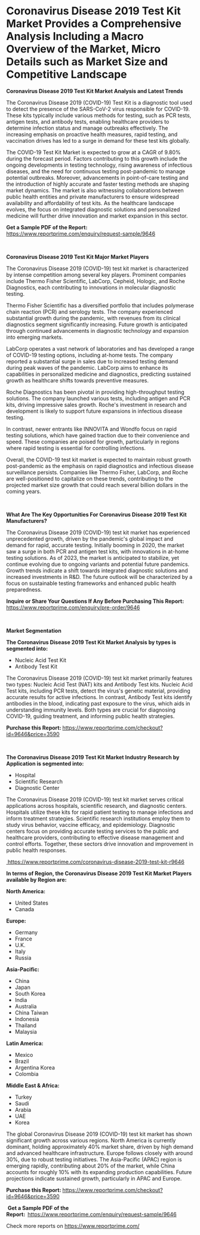 <p><h1>Coronavirus Disease 2019 Test Kit Market Provides a Comprehensive Analysis Including a Macro Overview of the Market, Micro Details such as Market Size and Competitive Landscape</h1></p><p><strong>Coronavirus Disease 2019 Test Kit Market Analysis and Latest Trends</strong></p>
<p><p>The Coronavirus Disease 2019 (COVID-19) Test Kit is a diagnostic tool used to detect the presence of the SARS-CoV-2 virus responsible for COVID-19. These kits typically include various methods for testing, such as PCR tests, antigen tests, and antibody tests, enabling healthcare providers to determine infection status and manage outbreaks effectively. The increasing emphasis on proactive health measures, rapid testing, and vaccination drives has led to a surge in demand for these test kits globally.</p><p>The COVID-19 Test Kit Market is expected to grow at a CAGR of 9.80% during the forecast period. Factors contributing to this growth include the ongoing developments in testing technology, rising awareness of infectious diseases, and the need for continuous testing post-pandemic to manage potential outbreaks. Moreover, advancements in point-of-care testing and the introduction of highly accurate and faster testing methods are shaping market dynamics. The market is also witnessing collaborations between public health entities and private manufacturers to ensure widespread availability and affordability of test kits. As the healthcare landscape evolves, the focus on integrated diagnostic solutions and personalized medicine will further drive innovation and market expansion in this sector.</p></p>
<p><strong>Get a Sample PDF of the Report:&nbsp;</strong> <a href="https://www.reportprime.com/enquiry/request-sample/9646?utm_campaign=3224&utm_medium=2&utm_source=Github&utm_content=ia&utm_term=20032025&utm_id=coronavirus-disease-2019-test-kit">https://www.reportprime.com/enquiry/request-sample/9646</a></p>
<p>&nbsp;</p>
<p><strong>Coronavirus Disease 2019 Test Kit Major Market Players</strong></p>
<p><p>The Coronavirus Disease 2019 (COVID-19) test kit market is characterized by intense competition among several key players. Prominent companies include Thermo Fisher Scientific, LabCorp, Cepheid, Hologic, and Roche Diagnostics, each contributing to innovations in molecular diagnostic testing.</p><p>Thermo Fisher Scientific has a diversified portfolio that includes polymerase chain reaction (PCR) and serology tests. The company experienced substantial growth during the pandemic, with revenues from its clinical diagnostics segment significantly increasing. Future growth is anticipated through continued advancements in diagnostic technology and expansion into emerging markets.</p><p>LabCorp operates a vast network of laboratories and has developed a range of COVID-19 testing options, including at-home tests. The company reported a substantial surge in sales due to increased testing demand during peak waves of the pandemic. LabCorp aims to enhance its capabilities in personalized medicine and diagnostics, predicting sustained growth as healthcare shifts towards preventive measures.</p><p>Roche Diagnostics has been pivotal in providing high-throughput testing solutions. The company launched various tests, including antigen and PCR kits, driving impressive sales growth. Roche's investment in research and development is likely to support future expansions in infectious disease testing.</p><p>In contrast, newer entrants like INNOVITA and Wondfo focus on rapid testing solutions, which have gained traction due to their convenience and speed. These companies are poised for growth, particularly in regions where rapid testing is essential for controlling infections.</p><p>Overall, the COVID-19 test kit market is expected to maintain robust growth post-pandemic as the emphasis on rapid diagnostics and infectious disease surveillance persists. Companies like Thermo Fisher, LabCorp, and Roche are well-positioned to capitalize on these trends, contributing to the projected market size growth that could reach several billion dollars in the coming years.</p></p>
<p>&nbsp;</p>
<p><strong>What Are The Key Opportunities For Coronavirus Disease 2019 Test Kit Manufacturers?</strong></p>
<p><p>The Coronavirus Disease 2019 (COVID-19) test kit market has experienced unprecedented growth, driven by the pandemic's global impact and demand for rapid, accurate testing. Initially booming in 2020, the market saw a surge in both PCR and antigen test kits, with innovations in at-home testing solutions. As of 2023, the market is anticipated to stabilize, yet continue evolving due to ongoing variants and potential future pandemics. Growth trends indicate a shift towards integrated diagnostic solutions and increased investments in R&D. The future outlook will be characterized by a focus on sustainable testing frameworks and enhanced public health preparedness.</p></p>
<p><strong>Inquire or Share Your Questions If Any Before Purchasing This Report:</strong> <a href="https://www.reportprime.com/enquiry/pre-order/9646?utm_campaign=3224&utm_medium=2&utm_source=Github&utm_content=ia&utm_term=20032025&utm_id=coronavirus-disease-2019-test-kit">https://www.reportprime.com/enquiry/pre-order/9646</a></p>
<p>&nbsp;</p>
<p><strong>Market Segmentation</strong></p>
<p><strong>The Coronavirus Disease 2019 Test Kit Market Analysis by types is segmented into:</strong></p>
<p><ul><li>Nucleic Acid Test Kit</li><li>Antibody Test Kit</li></ul></p>
<p><p>The Coronavirus Disease 2019 (COVID-19) test kit market primarily features two types: Nucleic Acid Test (NAT) kits and Antibody Test kits. Nucleic Acid Test kits, including PCR tests, detect the virus's genetic material, providing accurate results for active infections. In contrast, Antibody Test kits identify antibodies in the blood, indicating past exposure to the virus, which aids in understanding immunity levels. Both types are crucial for diagnosing COVID-19, guiding treatment, and informing public health strategies.</p></p>
<p><strong>Purchase this Report:&nbsp;</strong><a href="https://www.reportprime.com/checkout?id=9646&price=3590&utm_campaign=3224&utm_medium=2&utm_source=Github&utm_content=ia&utm_term=20032025&utm_id=coronavirus-disease-2019-test-kit">https://www.reportprime.com/checkout?id=9646&price=3590</a></p>
<p>&nbsp;</p>
<p><strong>The Coronavirus Disease 2019 Test Kit Market Industry Research by Application is segmented into:</strong></p>
<p><ul><li>Hospital</li><li>Scientific Research</li><li>Diagnostic Center</li></ul></p>
<p><p>The Coronavirus Disease 2019 (COVID-19) test kit market serves critical applications across hospitals, scientific research, and diagnostic centers. Hospitals utilize these kits for rapid patient testing to manage infections and inform treatment strategies. Scientific research institutions employ them to study virus behavior, vaccine efficacy, and epidemiology. Diagnostic centers focus on providing accurate testing services to the public and healthcare providers, contributing to effective disease management and control efforts. Together, these sectors drive innovation and improvement in public health responses.</p></p>
<p><a href="https://www.reportprime.com/coronavirus-disease-2019-test-kit-r9646?utm_campaign=3224&utm_medium=2&utm_source=Github&utm_content=ia&utm_term=20032025&utm_id=coronavirus-disease-2019-test-kit">&nbsp;https://www.reportprime.com/coronavirus-disease-2019-test-kit-r9646</a></p>
<p><strong>In terms of Region, the Coronavirus Disease 2019 Test Kit Market Players available by Region are:</strong></p>
<p>
    <p> <strong> North America: </strong>
        <ul>
            <li>United States</li>
            <li>Canada</li>
        </ul>
        </p> 
    <p> <strong> Europe: </strong>
        <ul>
            <li>Germany</li>
            <li>France</li>
            <li>U.K.</li>
            <li>Italy</li>
            <li>Russia</li>
        </ul>
        </p> 
    <p> <strong> Asia-Pacific: </strong>
        <ul>
            <li>China</li>
            <li>Japan</li>
            <li>South Korea</li>
            <li>India</li>
            <li>Australia</li>
            <li>China Taiwan</li>
            <li>Indonesia</li>
            <li>Thailand</li>
            <li>Malaysia</li>
        </ul>
        </p> 
    <p> <strong> Latin America: </strong>
        <ul>
            <li>Mexico</li>
            <li>Brazil</li>
            <li>Argentina Korea</li>
            <li>Colombia</li>
        </ul>
        </p> 
    <p> <strong> Middle East & Africa: </strong>
        <ul>
            <li>Turkey</li>
            <li>Saudi</li>
            <li>Arabia</li>
            <li>UAE</li>
            <li>Korea</li>
        </ul>
    </p>
    </p>
<p><p>The global Coronavirus Disease 2019 (COVID-19) test kit market has shown significant growth across various regions. North America is currently dominant, holding approximately 40% market share, driven by high demand and advanced healthcare infrastructure. Europe follows closely with around 30%, due to robust testing initiatives. The Asia-Pacific (APAC) region is emerging rapidly, contributing about 20% of the market, while China accounts for roughly 10% with its expanding production capabilities. Future projections indicate sustained growth, particularly in APAC and Europe.</p></p>
<p><strong>Purchase this Report: </strong><a href="https://www.reportprime.com/checkout?id=9646&price=3590&utm_campaign=3224&utm_medium=2&utm_source=Github&utm_content=ia&utm_term=20032025&utm_id=coronavirus-disease-2019-test-kit">https://www.reportprime.com/checkout?id=9646&price=3590</a></p>
<p>&nbsp;<strong>Get a Sample PDF of the Report:&nbsp;&nbsp;</strong><a href="https://www.reportprime.com/enquiry/request-sample/9646?utm_campaign=3224&utm_medium=2&utm_source=Github&utm_content=ia&utm_term=20032025&utm_id=coronavirus-disease-2019-test-kit">https://www.reportprime.com/enquiry/request-sample/9646</a></p>
<p><strong></strong></p>
<p>Check more reports on <a href="https://www.reportprime.com/?utm_campaign=3224&utm_medium=2&utm_source=Github&utm_content=ia&utm_term=20032025&utm_id=coronavirus-disease-2019-test-kit">https://www.reportprime.com/</a></p>